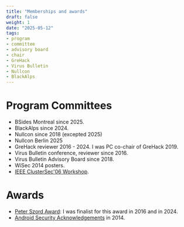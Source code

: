 ```yaml
---
title: "Memberships and awards"
draft: false
weight: 1
date: "2025-05-12"
tags:
- program
- committee
- advisory board
- chair
- GreHack
- Virus Bulletin
- Nullcon
- BlackAlps
---
```


# Program Committees

- BSides Montreal since 2025.
- BlackAlps since 2024.
- Nullcon since 2018 (excepted 2025)
- Nullcon Berlin 2025
- GreHack reviewer 2016 - 2024. I was  PC co-chair of GreHack 2019.
- Virus Bulletin conference, reviewer since 2016.
- Virus Bulletin Advisory Board since 2018.
- WiSec 2014 posters.
- [IEEE ClusterSec'06 Workshop](http://www.ncassr.org/projects/cluster-sec/ccgrid06/).

# Awards

- [Peter Szord Award](https://www.virusbulletin.com/conference/peter-szor-award/): I was finalist for this award in 2016 and in 2024.
- [Android Security Acknowledgements](https://source.android.com/devices/tech/security/overview/acknowledgements.html) in 2014.

